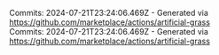 Commits: 2024-07-21T23:24:06.469Z - Generated via https://github.com/marketplace/actions/artificial-grass
<br>
Commits: 2024-07-21T23:24:06.469Z - Generated via https://github.com/marketplace/actions/artificial-grass
<br>
